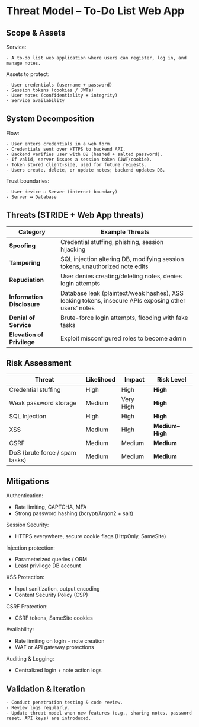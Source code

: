 # Threat Model – To-Do List Web App

## Scope & Assets

Service:

    - A to-do list web application where users can register, log in, and manage notes.

Assets to protect:

    - User credentials (username + password)
    - Session tokens (cookies / JWTs)
    - User notes (confidentiality + integrity)
    - Service availability

##  System Decomposition

Flow:

    - User enters credentials in a web form.
    - Credentials sent over HTTPS to backend API.
    - Backend verifies user with DB (hashed + salted password).
    - If valid, server issues a session token (JWT/cookie).
    - Token stored client-side, used for future requests.
    - Users create, delete, or update notes; backend updates DB.

Trust boundaries:

    - User device ↔ Server (internet boundary)
    - Server ↔ Database

## Threats (STRIDE + Web App threats)
| Category                   | Example Threats                                                                                      |
| -------------------------- | ---------------------------------------------------------------------------------------------------- |
| **Spoofing**               | Credential stuffing, phishing, session hijacking                                                     |
| **Tampering**              | SQL injection altering DB, modifying session tokens, unauthorized note edits                         |
| **Repudiation**            | User denies creating/deleting notes, denies login attempts                                           |
| **Information Disclosure** | Database leak (plaintext/weak hashes), XSS leaking tokens, insecure APIs exposing other users’ notes |
| **Denial of Service**      | Brute-force login attempts, flooding with fake tasks                                                 |
| **Elevation of Privilege** | Exploit misconfigured roles to become admin                                                          |

## Risk Assessment 
| Threat                         | Likelihood | Impact    | Risk Level      |
| ------------------------------ | ---------- | --------- | --------------- |
| Credential stuffing            | High       | High      | **High**        |
| Weak password storage          | Medium     | Very High | **High**        |
| SQL Injection                  | High       | High      | **High**        |
| XSS                            | Medium     | High      | **Medium–High** |
| CSRF                           | Medium     | Medium    | **Medium**      |
| DoS (brute force / spam tasks) | Medium     | Medium    | **Medium**      |


## Mitigations

Authentication:

- Rate limiting, CAPTCHA, MFA
- Strong password hashing (bcrypt/Argon2 + salt)

Session Security:

- HTTPS everywhere, secure cookie flags (HttpOnly, SameSite)

Injection protection:
- Parameterized queries / ORM
- Least privilege DB account

XSS Protection:
- Input sanitization, output encoding
- Content Security Policy (CSP)

CSRF Protection:
- CSRF tokens, SameSite cookies

Availability:
- Rate limiting on login + note creation
- WAF or API gateway protections

Auditing & Logging:
- Centralized login + note action logs

## Validation & Iteration

    - Conduct penetration testing & code review.
    - Review logs regularly.
    - Update threat model when new features (e.g., sharing notes, password reset, API keys) are introduced.